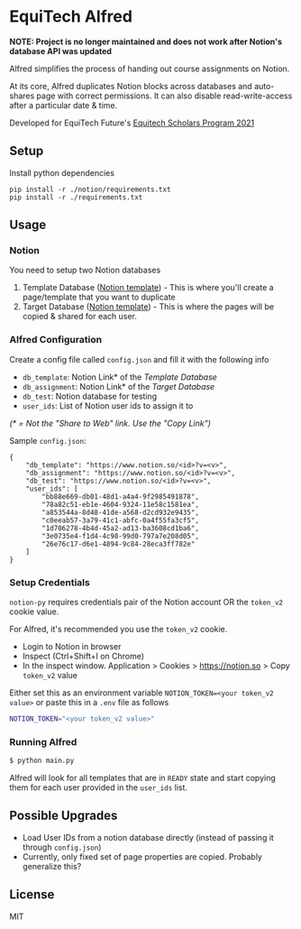 # EquiTech Alfred

**NOTE: Project is no longer maintained and does not work after Notion's database API was updated**

Alfred simplifies the process of handing out course assignments on Notion.

At its core, Alfred duplicates Notion blocks across databases and auto-shares page with correct permissions. It can also disable read-write-access after a particular date & time.

Developed for EquiTech Future's [Equitech Scholars Program 2021](https://www.equitechfutures.com/esp)

## Setup

Install python dependencies

    pip install -r ./notion/requirements.txt
    pip install -r ./requirements.txt

## Usage

### Notion

You need to setup two Notion databases

1. Template Database ([Notion template](https://precious-shroud-805.notion.site/d337bf0dff1143e1b36a47e0aebf3768?v=b0f2704baa3b49ed92be9b296a1cb0d3)) - This is where you'll create a page/template that you want to duplicate
2. Target Database ([Notion template](https://precious-shroud-805.notion.site/fe21bd2e3ecd4c20b01c9e62c9c94896?v=d59acf7100a341a38ca2519d17fe8353)) - This is where the pages will be copied & shared for each user.

### Alfred Configuration

Create a config file called `config.json` and fill it with the following info

- `db_template`: Notion Link* of the *Template Database*
- `db_assignment`: Notion Link*  of the *Target Database*
- `db_test`: Notion database for testing
- `user_ids`: List of Notion user ids to assign it to

*(\* = Not the "Share to Web" link. Use the "Copy Link")*

Sample `config.json`:

    {
        "db_template": "https://www.notion.so/<id>?v=<v>",
        "db_assignment": "https://www.notion.so/<id>?v=<v>",
        "db_test": "https://www.notion.so/<id>?v=<v>",
        "user_ids": [
            "bb88e669-db01-48d1-a4a4-9f2985491878",
            "78a82c51-eb1e-4604-9324-11e58c1581ea",
            "a853544a-8d48-41de-a568-d2cd932e9435",
            "c0eeab57-3a79-41c1-abfc-0a4f55fa3cf5",
            "1d706278-4b4d-45a2-ad13-ba3608cd1ba6",
            "3e0735e4-f1d4-4c98-99d0-797a7e208d05",
            "26e76c17-d6e1-4894-9c84-28eca3ff782e"
        ]
    }

### Setup Credentials

`notion-py` requires credentials pair of the Notion account OR the `token_v2` cookie value.

For Alfred, it's recommended you use the `token_v2` cookie.

- Login to Notion in browser
- Inspect (Ctrl+Shift+I on Chrome)
- In the inspect window. Application > Cookies > https://notion.so > Copy `token_v2` value

Either set this as an environment variable `NOTION_TOKEN=<your token_v2 value>` or paste this in a `.env` file as follows

```bash
NOTION_TOKEN="<your token_v2 value>"
```

### Running Alfred

```bash
$ python main.py
```

Alfred will look for all templates that are in `READY` state and start copying them for each user provided in the `user_ids` list.

## Possible Upgrades

- Load User IDs from a notion database directly (instead of passing it through `config.json`)
- Currently, only fixed set of page properties are copied. Probably generalize this?

## License

MIT

